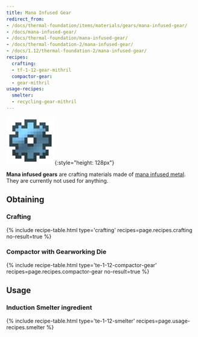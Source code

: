 ```yaml
---
title: Mana Infused Gear
redirect_from:
- /docs/thermal-foundation/items/materials/gears/mana-infused-gear/
- /docs/mana-infused-gear/
- /docs/thermal-foundation/mana-infused-gear/
- /docs/thermal-foundation-2/mana-infused-gear/
- /docs/1.12/thermal-foundation-2/mana-infused-gear/
recipes:
  crafting:
  - tf-1-12-gear-mithril
  compactor-gear:
  - gear-mithril
usage-recipes:
  smelter:
  - recycling-gear-mithril
---
```


![Mana infused gear](/assets/images/thermal-foundation-2/gear-mithril.png){:style="height: 128px"}


**Mana infused gears** are crafting materials made of [mana infused
metal](/docs/1.12/thermal-foundation/mana-infused-ingot/). They are currently not used for anything.


Obtaining
---------

### Crafting
{% include recipe-table.html type='crafting' recipes=page.recipes.crafting no-result=true %}

### Compactor with Gearworking Die
{% include recipe-table.html type='te-1-12-compactor-gear' recipes=page.recipes.compactor-gear no-result=true %}


Usage
-----

### Induction Smelter ingredient
{% include recipe-table.html type='te-1-12-smelter' recipes=page.usage-recipes.smelter %}
